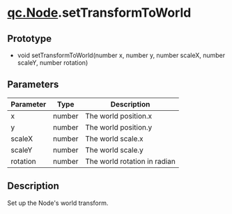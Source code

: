 # [qc.Node](CNode.md).setTransformToWorld

## Prototype
* void setTransformToWorld(number x, number y, number scaleX, number scaleY, number rotation)

## Parameters
| Parameter | Type | Description |
| --------- | --------- | --------- |
| x | number | The world position.x |
| y | number | The world position.y |
| scaleX | number | The world scale.x |
| scaleY | number | The world scale.y |
| rotation | number | The world rotation in radian |

## Description
Set up the Node's world transform.

